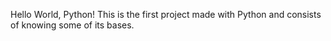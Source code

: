 Hello World, Python!
This is the first project made with Python and consists of knowing some of its bases.
